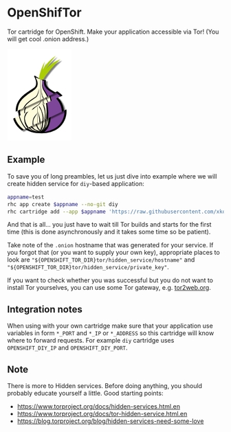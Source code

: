 OpenShifTor
===========

Tor cartridge for OpenShift. Make your application accessible
via Tor! (You will get cool .onion address.)

![Logo](OpenShifTor.png)

Example
-------

To save you of long preambles, let us just dive into example where
we will create hidden service for `diy`-based application:

~~~~ .bash
appname=test
rhc app create $appname --no-git diy
rhc cartridge add --app $appname 'https://raw.githubusercontent.com/xkollar/tor-openshift/master/metadata/manifest.yml'
~~~~

And that is all... you just have to wait till Tor builds and starts for
the first time (this is done asynchronously and it takes some time so
be patient).

Take note of the `.onion` hostname that was generated for your service.
If you forgot that (or you want to supply your own key), appropriate
places to look are `"${OPENSHIFT_TOR_DIR}tor/hidden_service/hostname"`
and `"${OPENSHIFT_TOR_DIR}tor/hidden_service/private_key"`.

If you want to check whether you was successful but you do not want
to install Tor yourselves, you can use some Tor gateway, e.g.
[tor2web.org](https://www.tor2web.org/).

Integration notes
-----------------

When using with your own cartridge make sure that your application
use variables in form `*_PORT` and `*_IP` or `*_ADDRESS` so this
cartridge will know where to forward requests. For example `diy`
cartridge uses `OPENSHIFT_DIY_IP` and `OPENSHIFT_DIY_PORT`.

Note
----

There is more to Hidden services. Before doing anything,
you should probably educate yourself a little. Good starting points:

* https://www.torproject.org/docs/hidden-services.html.en
* https://www.torproject.org/docs/tor-hidden-service.html.en
* https://blog.torproject.org/blog/hidden-services-need-some-love
